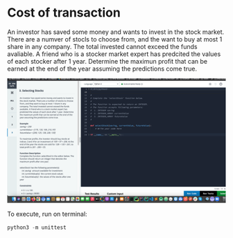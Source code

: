 # Cost of transaction 

An investor has saved some money and wants to invest in the stock market. There are a numver of stocls to choose from, and the want to buy at most 1 share in any company. The total invested cannot exceed the funds avaliable. A friend who is a stocker market expert has predcited the values of each stocker after 1 year. Determine the maximun profit that can be earned at the end of the year assuming the predictions come true.

![Problem](selection_stocks.png)


To execute, run on terminal:

```py
python3 -m unittest
```



